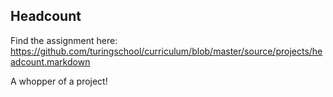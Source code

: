 ## Headcount

Find the assignment here: https://github.com/turingschool/curriculum/blob/master/source/projects/headcount.markdown

A whopper of a project!

